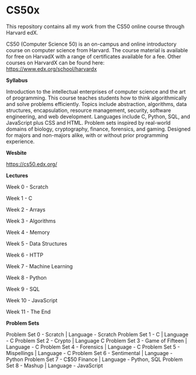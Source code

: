 # CS50x
This repository contains all my work from the CS50 online course through Harvard edX. 

CS50 (Computer Science 50) is an on-campus and online introductory course on computer science from Harvard. The course material is available for free on HarvadX with a range of certificates available for a fee. Other courses on HarvardX can be found here: https://www.edx.org/school/harvardx

**Syllabus**

Introduction to the intellectual enterprises of computer science and the art of programming. This course teaches students how to think algorithmically and solve problems efficiently. Topics include abstraction, algorithms, data structures, encapsulation, resource management, security, software engineering, and web development. Languages include C, Python, SQL, and JavaScript plus CSS and HTML. Problem sets inspired by real-world domains of biology, cryptography, finance, forensics, and gaming. Designed for majors and non-majors alike, with or without prior programming experience.

**Wesbite**

https://cs50.edx.org/

**Lectures**

Week 0 - Scratch

Week 1 - C

Week 2 - Arrays

Week 3 - Algorithms

Week 4 - Memory

Week 5 - Data Structures

Week 6 - HTTP

Week 7 - Machine Learning

Week 8 - Python

Week 9 - SQL

Week 10 - JavaScript

Week 11 - The End

**Problem Sets**

Problem Set 0 - Scratch | Language - Scratch
Problem Set 1 - C | Language - C
Problem Set 2 - Crypto | Language C
Problem Set 3 - Game of Fifteen | Language - C
Problem Set 4 - Forensics | Language - C
Problem Set 5 - Mispellings | Language - C
Problem Set 6 - Sentimental | Language - Python
Problem Set 7 - C$50 Finance | Language - Python, SQL
Problem Set 8 - Mashup | Language - JavaScript
